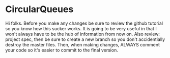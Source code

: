 # CircularQueues

Hi folks. Before you make any changes be sure to review the github tutorial so you know how this sucker works. It is going to be very useful in that I won't always have to be the hub of information from now on. Also review: project spec, then be sure to create a new branch so you don't accidentially destroy the master files. Then, when making changes, ALWAYS comment your code so it's easier to commit to the final version. 
